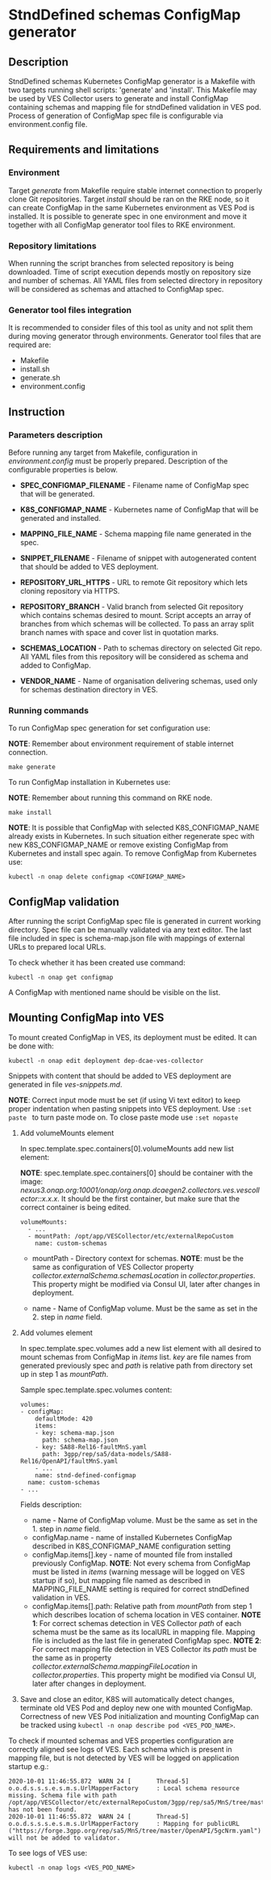StndDefined schemas ConfigMap generator
=======================================

## Description
StndDefined schemas Kubernetes ConfigMap generator is a Makefile with two targets running shell scripts: 'generate' and
'install'. This Makefile may be used by VES Collector users to generate and install ConfigMap containing schemas
and mapping file for stndDefined validation in VES pod. Process of generation of ConfigMap spec file is
configurable via environment.config file.

## Requirements and limitations

### Environment
Target *generate* from Makefile require stable internet connection to properly clone Git repositories.
Target *install* should be ran on the RKE node, so it can create ConfigMap in the same Kubernetes environment as VES Pod
is installed. It is possible to generate spec in one environment and move it together with all ConfigMap generator tool
files to RKE environment.

### Repository limitations
When running the script branches from selected repository is being downloaded. Time of script execution depends mostly
on repository size and number of schemas. All YAML files from selected directory in repository will be considered as
schemas and attached to ConfigMap spec.

### Generator tool files integration
It is recommended to consider files of this tool as unity and not split them during moving generator through
environments. Generator tool files that are required are:
- Makefile
- install.sh
- generate.sh
- environment.config

## Instruction

### Parameters description
Before running any target from Makefile, configuration in *environment.config* must be properly prepared. Description of
the configurable properties is below.

- **SPEC_CONFIGMAP_FILENAME** - Filename name of ConfigMap spec that will be generated.
- **K8S_CONFIGMAP_NAME** - Kubernetes name of ConfigMap that will be generated and installed.
- **MAPPING_FILE_NAME** - Schema mapping file name generated in the spec.
- **SNIPPET_FILENAME** - Filename of snippet with autogenerated content that should be added to VES deployment.

- **REPOSITORY_URL_HTTPS** - URL to remote Git repository which lets cloning repository via HTTPS.
- **REPOSITORY_BRANCH** - Valid branch from selected Git repository which contains schemas desired to mount. Script
accepts an array of branches from which schemas will be collected. To pass an array split branch names with space and
cover list in quotation marks.
- **SCHEMAS_LOCATION** - Path to schemas directory on selected Git repo. All YAML files from this repository will be
considered as schema and added to ConfigMap.

- **VENDOR_NAME** - Name of organisation delivering schemas, used only for schemas destination directory in VES.

### Running commands

To run ConfigMap spec generation for set configuration use:

**NOTE**: Remember about environment requirement of stable internet connection.

```
make generate
```

To run ConfigMap installation in Kubernetes use:

**NOTE**: Remember about running this command on RKE node.

```
make install
```

**NOTE**: It is possible that ConfigMap with selected K8S_CONFIGMAP_NAME already exists in Kubernetes. In such situation
either regenerate spec with new K8S_CONFIGMAP_NAME or remove existing ConfigMap from Kubernetes and install spec again.
To remove ConfigMap from Kubernetes use:
```
kubectl -n onap delete configmap <CONFIGMAP_NAME>
```

## ConfigMap validation
After running the script ConfigMap spec file is generated in current working directory.
Spec file can be manually validated via any text editor. The last file included in spec is schema-map.json file with
mappings of external URLs to prepared local URLs.

To check whether it has been created use command:

```
kubectl -n onap get configmap
```

A ConfigMap with mentioned name should be visible on the list.

## Mounting ConfigMap into VES

To mount created ConfigMap in VES, its deployment must be edited. It can be done with:
```
kubectl -n onap edit deployment dep-dcae-ves-collector
```

Snippets with content that should be added to VES deployment are generated in file *ves-snippets.md*.

**NOTE**: Correct input mode must be set (if using Vi text editor) to keep proper indentation when pasting snippets into
VES deployment. Use ``:set paste `` to turn paste mode on. To close paste mode use ``:set nopaste`` 

1. Add volumeMounts element

    In spec.template.spec.containers[0].volumeMounts add new list element:

    **NOTE**: spec.template.spec.containers[0] should be container with the image:
        *nexus3.onap.org:10001/onap/org.onap.dcaegen2.collectors.ves.vescollector::x.x.x*.
        It should be the first container, but make sure that the correct container is being edited.

    ```
    volumeMounts:
      - ...
      - mountPath: /opt/app/VESCollector/etc/externalRepoCustom
        name: custom-schemas
    ```

    - mountPath - Directory context for schemas. **NOTE**: must be the same as configuration of VES Collector property
    *collector.externalSchema.schemasLocation* in *collector.properties*. This property might be modified via Consul UI,
    later after changes in deployment.

   - name - Name of ConfigMap volume. Must be the same as set in the 2. step in *name* field.

2. Add volumes element

    In spec.template.spec.volumes add a new list element with all desired to mount schemas from ConfigMap in
    *items* list. *key* are file names from generated previously spec and *path* is relative path from directory set up
    in step 1 as *mountPath*.

    Sample spec.template.spec.volumes content:

    ```
    volumes:
    - configMap:
        defaultMode: 420
        items:
        - key: schema-map.json
          path: schema-map.json
        - key: SA88-Rel16-faultMnS.yaml
          path: 3gpp/rep/sa5/data-models/SA88-Rel16/OpenAPI/faultMnS.yaml
        - ...
        name: stnd-defined-configmap
      name: custom-schemas
    - ...
    ```
   Fields description:
   - name - Name of ConfigMap volume. Must be the same as set in the 1. step in *name* field.
   - configMap.name - name of installed Kubernetes ConfigMap described in K8S_CONFIGMAP_NAME configuration setting
   - configMap.items[].key - name of mounted file from installed previously ConfigMap.
   **NOTE**: Not every schema from ConfigMap must be listed in *items* (warning message will be logged on VES startup if
   so), but mapping file named as described in MAPPING_FILE_NAME setting is required for correct stndDefined validation
   in VES.
   - configMap.items[].path: Relative path from *mountPath* from step 1 which describes location of schema location in
   VES container.
   **NOTE 1**: For correct schemas detection in VES Collector *path* of each schema must be the same as its localURL in
   mapping file. Mapping file is included as the last file in generated ConfigMap spec.
   **NOTE 2**: For correct mapping file detection in VES Collector its *path* must be the same as in property
   *collector.externalSchema.mappingFileLocation* in *collector.properties*. This property might be modified via Consul
    UI, later after changes in deployment.

3. Save and close an editor, K8S will automatically detect changes, terminate old VES Pod and deploy new one with
mounted ConfigMap. Correctness of new VES Pod initialization and mounting ConfigMap can be tracked using
`kubectl -n onap describe pod <VES_POD_NAME>`.

To check if mounted schemas and VES properties configuration are correctly aligned see logs of VES. Each schema which is
present in mapping file, but is not detected by VES will be logged on application startup e.g.:
```
2020-10-01 11:46:55.872  WARN 24 [       Thread-5] o.o.d.s.s.s.e.s.m.s.UrlMapperFactory     : Local schema resource missing. Schema file with path /opt/app/VESCollector/etc/externalRepoCustom/3gpp/rep/sa5/MnS/tree/master/OpenAPI/5gcNrm.yaml has not been found.
2020-10-01 11:46:55.872  WARN 24 [       Thread-5] o.o.d.s.s.s.e.s.m.s.UrlMapperFactory     : Mapping for publicURL ("https://forge.3gpp.org/rep/sa5/MnS/tree/master/OpenAPI/5gcNrm.yaml") will not be added to validator.
```

To see logs of VES use:
```
kubectl -n onap logs <VES_POD_NAME>
```
